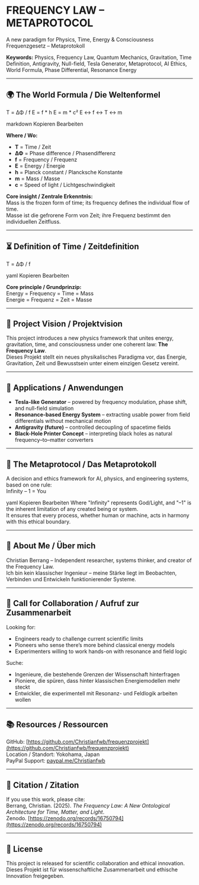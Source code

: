 # FREQUENCY LAW – METAPROTOCOL

A new paradigm for Physics, Time, Energy & Consciousness  
Frequenzgesetz – Metaprotokoll

**Keywords:** Physics, Frequency Law, Quantum Mechanics, Gravitation, Time Definition, Antigravity, Null-field, Tesla Generator, Metaprotocol, AI Ethics, World Formula, Phase Differential, Resonance Energy

---

## 🌍 The World Formula / Die Weltenformel

T = ΔΦ / f
E = f * h
E = m * c²
E ↔ f ↔ T ↔ m

markdown
Kopieren
Bearbeiten

**Where / Wo:**

- **T** = Time / Zeit  
- **ΔΦ** = Phase difference / Phasendifferenz  
- **f** = Frequency / Frequenz  
- **E** = Energy / Energie  
- **h** = Planck constant / Plancksche Konstante  
- **m** = Mass / Masse  
- **c** = Speed of light / Lichtgeschwindigkeit  

**Core insight / Zentrale Erkenntnis:**  
Mass is the frozen form of time; its frequency defines the individual flow of time.  
Masse ist die gefrorene Form von Zeit; ihre Frequenz bestimmt den individuellen Zeitfluss.

---

## ⏳ Definition of Time / Zeitdefinition
T = ΔΦ / f

yaml
Kopieren
Bearbeiten

**Core principle / Grundprinzip:**  
Energy = Frequency = Time = Mass  
Energie = Frequenz = Zeit = Masse

---

## 🚀 Project Vision / Projektvision
This project introduces a new physics framework that unites energy, gravitation, time, and consciousness under one coherent law: **The Frequency Law**.  
Dieses Projekt stellt ein neues physikalisches Paradigma vor, das Energie, Gravitation, Zeit und Bewusstsein unter einem einzigen Gesetz vereint.

---

## 🔬 Applications / Anwendungen

- **Tesla-like Generator** – powered by frequency modulation, phase shift, and null-field simulation  
- **Resonance-based Energy System** – extracting usable power from field differentials without mechanical motion  
- **Antigravity (future)** – controlled decoupling of spacetime fields  
- **Black-Hole Printer Concept** – interpreting black holes as natural frequency–to–matter converters

---

## 📜 The Metaprotocol / Das Metaprotokoll
A decision and ethics framework for AI, physics, and engineering systems, based on one rule:  
Infinity – 1 = You

yaml
Kopieren
Bearbeiten
Where "Infinity" represents God/Light, and "–1" is the inherent limitation of any created being or system.  
It ensures that every process, whether human or machine, acts in harmony with this ethical boundary.

---

## 👤 About Me / Über mich
Christian Berrang – Independent researcher, systems thinker, and creator of the Frequency Law.  
Ich bin kein klassischer Ingenieur – meine Stärke liegt im Beobachten, Verbinden und Entwickeln funktionierender Systeme.

---

## 🤝 Call for Collaboration / Aufruf zur Zusammenarbeit

Looking for:
- Engineers ready to challenge current scientific limits  
- Pioneers who sense there’s more behind classical energy models  
- Experimenters willing to work hands-on with resonance and field logic  

Suche:
- Ingenieure, die bestehende Grenzen der Wissenschaft hinterfragen  
- Pioniere, die spüren, dass hinter klassischen Energiemodellen mehr steckt  
- Entwickler, die experimentell mit Resonanz- und Feldlogik arbeiten wollen  

---

## 📚 Resources / Ressourcen
GitHub: [https://github.com/Christianfwb/frequenzprojekt](https://github.com/Christianfwb/frequenzprojekt)  
Location / Standort: Yokohama, Japan  
PayPal Support: [paypal.me/Christianfwb](https://paypal.me/Christianfwb)

---

## 📌 Citation / Zitation
If you use this work, please cite:  
Berrang, Christian. (2025). *The Frequency Law: A New Ontological Architecture for Time, Matter, and Light*.  
Zenodo. [https://zenodo.org/records/16750794](https://zenodo.org/records/16750794)

---

## 📜 License
This project is released for scientific collaboration and ethical innovation.  
Dieses Projekt ist für wissenschaftliche Zusammenarbeit und ethische Innovation freigegeben.
